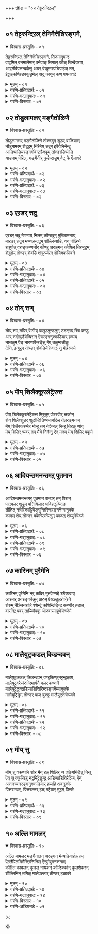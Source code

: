 +++
title = "०२ तेट्टरुन्दिऱल्"

+++


## ०१ तेट्टरुन्दिऱल् तेनिनैत्तॆन्निरङ्गनै,

<details open><summary>विश्वास-प्रस्तुतिः - ०१</summary>

तेट्टरुन्दिऱल् तेनिनैत्तॆन्निरङ्गनै, तिरुमादुवाऴ्  
वाट्टमिल् वनमालैमार् वनैवाऴ् त्तिमाल् कॊळ् चिन्दैयराय्  
आट्टमेवियलन्दऴैत्तु अयर् वॆय्दुम्मय्यडियार्हळ् तम्,  
ईट्टङ्कण्डिडक्कूडुमेल् अदु काणुम् कण् पयनावदे
</details>

<details><summary>मूलम् - ०१</summary>

तेट्टरुन्दिऱल् तेनिनैत्तॆन्निरङ्गनै, तिरुमादुवाऴ्  
वाट्टमिल् वनमालैमार् वनैवाऴ् त्तिमाल् कॊळ् चिन्दैयराय्  
आट्टमेवियलन्दऴैत्तु अयर् वॆय्दुम्मय्यडियार्हळ् तम्,  
ईट्टङ्कण्डिडक्कूडुमेल् अदु काणुम् कण् पयनावदे
</details>

<details><summary>गरणि-प्रतिपदार्थः - ०१</summary>

तेट्टरुम्=हुडुकि पडॆयतक्कवनू, तिऱल्=शक्तियन्नुण्टु माडतक्कवनू., तेन् इनै=जेनिनन्थ सिहियादवनू, तॆन्=सुन्दरवाद, अरङ्गनै=श्रीरङ्गदल्लि नॆलसिरुववनू, तिरु=श्रीदेवियु, मादु=हिरिमॆयिन्द कूडि, वाऴ्=बाळुव,\(स्थळदल्लि\) वाट्टम् इल्=बाडुविकॆयिल्लद, वनमालै=वनमालॆयन्नु, मार्बनै=ऎदॆयल्लि धरिसिदवनू आद श्रीरङ्गनाथनन्नु, वाऴ् त्तु=बाळलित्तु\(बाळलु हॊगळि\), माल् कॊल्=मोहगॊण्ड, चिन्तैयर् आय्=चिन्तनॆयन्नुळ्ळवरागि, आट्टम्=\(निन्तल्लिये\) कुणिदाडलु, मेवि=मॊदलु माडि, अलन्दु=\(भगवन्नामगळन्नु\) बायिबिट्टु कूगि, अऴैत्तु=करॆदु, अयर् वु=निश्शक्तियन्नु, ऎय्दुम्=पडॆद, मॆय्=निजवाद, अडियार्हळ् तम्=भक्तर, ईट्टम्=कूटवन्नु, कण्डिड=सेविसुवुदक्कॆ\(सेवॆ माडुवुदक्कॆ\), कूडुम् एल्=सेरिकॊळ्ळुवुदादरॆ, अदु=अदु, काणुम् कण्=काणुव कण्णिगॆ, पयन्=फलवु, आवदे=आगुवुदे निज.
</details>

<details><summary>गरणि-गद्यानुवादः - ०१</summary>

हुडुकुवुदरिन्द पडॆयतक्कवनू, शक्तियन्नुण्टु माडुववनू, जेनिनन्तॆ सिहियादवनू, श्रीदेवियु हिरिमॆयिन्द कूडि बाळुव वक्षस्थलदल्लि बाडद वनमालॆयन्नु धरिसिदवनू, आद श्रीरङ्गनाथनन्नु बाळलु हॊगळि मोहगॊण्ड भगवच्चिन्तनॆयुळ्ळवरागि निन्तल्लिये कुणिदाडलु मॊदलु माडि भगवन्नामगळन्नु बायिबिट्टु करॆदुकूगि
</details>

<details><summary>गरणि-विस्तारः - ०१</summary>

२४

निश्शक्तियन्नु पडॆयुव निजवाद भक्तर कूटवन्नु सेवॆ माडुवुदक्कागि सेरिकॊळ्ळुवुदादरॆ, अदु काणुव कण्णिगॆ फलवागुवुदु निज.\(१\)

भगद्विषयगळन्नु सदा चिन्तिसुत्तिरुवुदु, भगवन्तन बगॆगॆ ज्ञानवन्नु बॆळॆसुवुदु सुलभवे? भगवद्विषयगळन्नु अनुष्ठिसुववर कूटदल्लि कूडिकॊण्डु. अवरन्तॆये नडॆयुवुदु सुलभवे? याव मार्गदिन्द भक्तियन्नु बेगनॆ हॆच्चिसिकॊळ्ळबहुदु? कुलशेखररु हेळुवुदु इदक्कॆ उत्तरविद्दन्तॆ.

सॊबगिन श्रीरङ्गदल्लि दिव्यसुन्दरनागि पवडिसिरुव भक्तनिगॆ सुलभनू, आकर्षकनू, पराक्रमियू कीर्तिवन्तनू, तेजोमयनू, कारुण्यमूर्तियू आद श्रीरङ्गनाथन सम्मुखदल्लि अवन सकलकल्याणगुणगळन्नु हॊगळिहाडुत्ता, मोहपरवशरागि, भगवद्गुणानुभवदल्लिये कालकळॆयुववरु भक्तरु. अवरु भक्तिय आवेशक्कॆ आगाग्गॆ ऒळगगागुत्तारॆ. निन्तल्लिये मैमेलॆ निट्टिल्लदवरन्तॆ आगुत्तारॆ. भगवन्तन हॆसरुगळन्नु उच्चकण्ठदिन्द कूगुत्तारॆ. कुणिदाडुत्तारॆ. नॆलदल्लि हॊरळाडुत्तारॆ. हीगॆ ऎष्टु काल आवेशवन्नु अनुभविसुत्तारो\! अदर दैहिक परिणामक्कन्तु अवरु तुत्तागुवुदु खण्डित. निश्शक्तरागि प्रापञ्चिकवागि यावॊन्दु कॆलसक्कू बारदवरागि बिद्दिरुत्तारॆ. अवरे निजवाद भक्तरु\! आ भक्तकूटदल्लि सेरिकॊळ्ळुवुदक्कॆ, अवरन्तॆ वर्तिसुवुदक्कॆ, अवर भक्तिमार्गवन्नु अभ्यासमाडुवुदक्कॆ अवर अनुभवगळन्नु पडॆयुवुदक्कॆ कुलशेखररु हम्बलिसुत्तारॆ.
</details>


## ०२ तोडुलामलर् मङ्गैतोळिणै

<details open><summary>विश्वास-प्रस्तुतिः - ०२</summary>

तोडुलामलर् मङ्गैतोळिणै तोय्न्ददुम् शुडर् वाळियाल्  
नीडुमामरम् शॆट्रदुम् निरैमेय् त्तदुम् इवैयेनिनैन्दु  
आडिप्पाडियरङ्गवोवॆन्ऱऴैक्कूम् तॊण्डरडिप्पॊडि  
याडनाम् पॆऱिल्, गङ्गैनीर् कुडैन्दाडुम् वेट् कै ऎन्नावदे
</details>

<details><summary>मूलम् - ०२</summary>

तोडुलामलर् मङ्गैतोळिणै तोय्न्ददुम् शुडर् वाळियाल्  
नीडुमामरम् शॆट्रदुम् निरैमेय् त्तदुम् इवैयेनिनैन्दु  
आडिप्पाडियरङ्गवोवॆन्ऱऴैक्कूम् तॊण्डरडिप्पॊडि  
याडनाम् पॆऱिल्, गङ्गैनीर् कुडैन्दाडुम् वेट् कै ऎन्नावदे
</details>

<details><summary>गरणि-प्रतिपदार्थः - ०२</summary>

तोडु=पुष्पदळगळु, उलाम्=विशेषवागि अलुगाडुव, मलर्=कमलद पुष्पद, मङ्गै=श्रीदेविय, तोळ्=तोळु, इणै=जोडियिन्द, तोय्न्दुम्=बिगिदप्पिरुवुदू, शुडर्=ज्वलिसुव, वाळियाल्=अम्बिनिन्द, नीडु=ऎत्तरवाद, मा=बलिष्ठवाद, मरम्=मरगळन्नु, शॆट्रदुम्=कडिदु हाकिद्दू, निरै=हसुगळ मन्दॆगळन्नु, मेय् त्तदुम्=मेयिसिद्दू, इवैये=इवुगळन्ने, निनैन्दु=नॆनॆनॆनॆदु, आडि=नॆगॆदाडि,कुणिदाडि, पाडि=हाडि ओ\! अरङ्ग=ओ श्रीरङ्गनाथ\!, ऎन्ऱु=ऎन्दु, अऴैक्कूम्=घट्टियागि कूगि करॆयुव
</details>

<details><summary>गरणि-गद्यानुवादः - ०२</summary>

२५
</details>

<details><summary>गरणि-प्रतिपदार्थः - ०३</summary>

तॊण्डर्=भक्तर, अडि=पादगळु, पॊडि=धूळिनल्लि, आड=हॊरळाडलु, नाम्=नानु\(नावु\), पॆऱिल्=पडॆदॆनादरॆ, गङ्गैनीर्=गङ्गॆय नीरिनल्लि, कुडैन्दु=मुळुगि, आडुम्=आडुव, वॆट्कै=विनोदवु, ऎन्=एनु, आवदे=प्रयोजन?
</details>

<details><summary>गरणि-गद्यानुवादः - ०३</summary>

पुष्पदळगळु विशेषवागि अलुगाडुव तावरॆय हूविनल्लि हुट्टिदवळाद श्रीदेविय जोडि तोळुगळल्लि बिगिदप्पिरुवुदन्नू, प्रज्वलिसुव अम्बिनिन्द ऎत्तरवागि बॆळॆद बलिष्ठवाद मरगळन्नु कडिदुहाकिद्दन्नू, दनकरुगळ मन्दॆगळन्नु मेयिसिद्दन्नू, इवे मॊदलादवुगळन्नू नॆनॆनॆनॆदु कुणिदाडि, नॆगॆदाडि, हाडिहॊगळि ओ रङ्गनाथ\! ऎन्दु घट्टियागि कूगिकरॆयुव भक्तर पादधूळियल्लि हॊरळाडुवुदन्नु नानु पडॆदॆनादरॆ, गङ्गॆय नीरिनल्लि मुळुगि आडुव विनोददिन्द एनु उपयोग?\(२\)
</details>

<details><summary>गरणि-विस्तारः - ०२</summary>

सामान्यवागि नदीस्नानवन्नु पापहरवॆन्दू पुण्यप्रदवॆन्दू परिगणिसलागिदॆ. अवुगळल्लि गङ्गानदिय स्नानक्कॆ बलुहॆच्चिन श्रॆष्ठतॆयन्नु नम्मवरु कॊट्टिद्दारॆ. अदु मोख्षदायकवे\! हीगिद्दरू सह, कुलशेखररु गङ्गास्नानवॊन्दु “विनोद”ऎन्नुत्तारॆ. अवर दॄष्टियल्लि अदक्किन्तलू पवित्रवाद पूज्यवाद उत्कृष्टवाद मत्तॊन्दु “स्नान”विदॆ. निजभक्तर पादधूळिनल्लि हॊरळडुवुदे अदु\! भगवन्तन लीलाविशेषगळन्नु अवन सकलकल्याणगुणगळन्नू, अद्भुत साहसगळन्नू, विस्मयकारक नडतॆगळन्नू मेलिन्द मेलॆ स्मरिसिकॊळ्ळुत्ता, हाडुत्ता, हॊगळुत्ता, भावोद्रेकगॊळ्ळुत्ता, नॆगॆयुत्ता, कुणियुत्ता, मैमरॆयुत्ता, भगवन्तन दिव्यनामगळन्नु उन्मत्तनन्तॆ घट्टियागि कूगुत्ता, कालकळॆयुववरु निजवाद भक्तरु. अवरु अडियिट्ट स्थळवॆल्लवू पवित्रवे. अवर भक्तिय अतिरेकद नडतॆयिन्दले अवर पादधूळिगू पवित्र्यतॆ अष्टु\!
</details>


## ०३ एऱडर् त्तदु

<details open><summary>विश्वास-प्रस्तुतिः - ०३</summary>

एऱडर् त्तदु मेणमाय् निलम् कीण्डदुम् मुन्निरामनाय्  
माऱडर् त्तदुम् मण्णळन्ददुम् शॊल्लिप्पाडि, वण् पॊन्निप्पे  
राऱुपोल् वरुङ्कण्णनीर् कॊण्डु अरङ्गन् कोयिल् तिरुमुट्रम्  
शेऱुशॆय् तॊण्डर् शेवडि शॆऴुञ्जेऱॆन् शॆन्निक्कणिवने
</details>

<details><summary>मूलम् - ०३</summary>

एऱडर् त्तदु मेणमाय् निलम् कीण्डदुम् मुन्निरामनाय्  
माऱडर् त्तदुम् मण्णळन्ददुम् शॊल्लिप्पाडि, वण् पॊन्निप्पे  
राऱुपोल् वरुङ्कण्णनीर् कॊण्डु अरङ्गन् कोयिल् तिरुमुट्रम्  
शेऱुशॆय् तॊण्डर् शेवडि शॆऴुञ्जेऱॆन् शॆन्निक्कणिवने
</details>

<details><summary>गरणि-प्रतिपदार्थः - ०४</summary>

एऱु=वृषभवन्नु, अडर् त्तदुम्=अडगिसिद्दन्नू,एणम्=हन्दि, आय्=आगि, निलम्=भूमियन्नु, कीण्ददुम्=ऎत्त्द्दन्नूय्, मुन्=मॊदल, इरामन् आय्=रामनागि, माऱु=ऎदुराळिगळन्नु, अडर् त्तदुम्=अडगिसिद्दन्नू, मण्=भूलोकवन्नु
</details>

<details><summary>गरणि-गद्यानुवादः - ०४</summary>

२६
</details>

<details><summary>गरणि-प्रतिपदार्थः - ०५</summary>

अळन्ददुम्=अळॆदद्दन्नु, शॊल्लि=हेळि, पाडि=हाडि, वल्=समर्थळाद, पॊन्नि=चिन्नदन्थवळु पॊन्नि \(ऎम्ब\), पे=हॆसरिन, आऱु=नदिय, पोळ्=हागॆ, वरुम्=बरुव, कण्णनीर्=कण्णीरन्नु, कॊण्डु=सुरिसुत्ता, अरङ्गन्=श्रीरङ्गनाथन, कोयिल्=देवालयद, तिरु=पवित्रवाद, मुट्रम्=अङ्गळवन्नु, शेऱु शॆय्=रॊच्चु माडुव, तॊण्डर्=भक्तर, शे=कॆम्पाद, अडि=पादगळ, शॆऴु=सॊगसाद, शेऱु=कॆसरु मण्णन्नु, ऎन्=नन्न, शॆन्निक्कु=नॆत्तिगॆ, अणवने=पूसिकॊळ्ळुवॆनु.
</details>

<details><summary>गरणि-गद्यानुवादः - ०५</summary>

वृषभवन्नु अडगिसिद्दन्नू, हन्दियागि भूमियन्नु ऎत्तिद्दन्नू, मॊदल रामनागि ऎदुराळिगळन्नु अडगिसिद्दन्नू , भूलोकवन्नु अळॆदद्दन्नू हेळि हाडि, समर्थळाद चिन्नदन्थवळु\(पॊन्नि\)ऎम्ब हॆसरिन नदिय हागॆ हरियुव कण्णीरन्नु सुरिसुत्ता, श्रीरङ्गनाथन देवालयद पवित्रवाद अङ्गळवन्नु रॊच्चुमाडुव भक्तर कॆम्पाद पादगळ सॊगसाद कॆसरु मण्णन्नु नन्न नॆत्तिगॆ पूसिकॊळ्ळुवॆनु.\(३\)
</details>

<details><summary>गरणि-विस्तारः - ०३</summary>

भागवतरु\(भगवद्भक्तरु\)तम्म जीवनवन्नु हेगॆ सद्विनियोग माडुत्तारॆम्बुदक्कॆ निदर्शनवन्नु हिन्दिन पाशुरदिन्द प्रारम्भिसलागिदॆ. भगवन्तन अवतारगळ लीलाविशेषगळन्नु अवरु मेलिन्दमेलॆ हॊगळुत्ता, हाडुत्ता, भावोद्वेगगॊळ्ळुत्ता इरुवरॆन्दु हेळलागिदॆ. हिन्दिन पाह्सुरदल्लि ऎरडु अवतारगळ ऒन्दॊन्दु प्रसङ्गवन्नु सूचिसलागिदॆ.

“प्रज्वलिसुव अम्बिनिन्द ऎत्तरवागि बॆळॆद बलिष्ठ मरगळन्नु कडिदु हाकिद्दु”- इदु रामावतारद प्रसङ्ग. सुग्रीवनिगॆ तानॆष्टु समर्थनॆन्दु तोरिसुवुदक्कागि श्रीरामनु ऒन्दे बाणदिन्द एळु ताळॆय मरगळन्नु कत्तरिसि कॆडविद विषय अदु.

“दनकरुगळ मन्दॆयन्नु मेयिसिद्दु”- श्रीकृष्णावतारद विषय. भगवन्तनु कृष्णनागि गॊल्लर नडुवॆ हुट्टि बॆळॆयुवाग अवरन्तॆये स्वल्पवादरू नडॆदुकॊळ्ळबेडवे? गॊल्ल बालकर जॊतॆयल्लि अवनु दनकरुगळन्नु मेयिसलु काडिगॆ होगुत्तिद्दद्दु मात्रवल्ल; अल्लि अद्भुत साहसगळन्नु तोरिसुत्ता दुष्टराक्षसरन्नु निग्रहिसिदनु.

ई पाशुरदल्लि विषयवन्नु मुन्दुवरिसलागुवुदु-

“वृषभवन्नु अडगिसिद्दु”- कृष्णावतारद ऎरडु प्रसङ्गगळन्नु इदु सूचिसुवुदु. वृषभासुरनु कंसनिन्द प्रेरितनागि बालकृष्णनन्नु कॊल्लुव उद्देशदिन्द दनकरुगळ मन्दॆयल्लि होरियागि सेरिकॊण्ड. समयक्कागि कायुत्तिद्द. बालकृष्णनु अदन्नु कण्डु, होरियन्नु हिडिदु कॊन्दनु. इदु ऒन्दु प्रसङ्ग. सत्यॆ ऎम्ब क्षत्रिय कन्यॆयन्नु मदुवॆयागलु अवळ तन्दॆ ऒड्डिद्द फणवाद चॆन्नागि कॊब्बिसि बॆळॆसिद एळु ऎत्तुगळन्नु ऎदुरिसि अवुगळ सॊक्कन्नु अडगिसि, पळगिसि, कट्टिहाकिद्दु कृष्ण.इदु ऎरडनॆय प्रसङ्ग.

“हन्दियागि भूमियन्नॆत्तिद्दु”- वराहावतारद ऒन्दु प्रसङ्गविदु.

२७

हिरण्याक्षनॆम्ब राक्षसनु भूमियन्नु अपहरिसि, समुद्रदल्लि अदरॊन्दिगॆ होगि अडगिकॊण्डाग, भगवन्तनु वराहावतारवन्नु तळॆदु, नीरिनल्लि मुळुगिद्द भूमियन्नु तन्न कोरॆहल्लुगळिन्द ऎत्ति, अदन्नु उद्धरिसिद.

“मॊदल रामनागि”- ऎम्बुदरल्लि भार्गव रामावतारवन्नु हेळलागिदॆयो, दशरथ रामन विषयवन्नु हेळलागिदॆयो, बलरामन विषयवन्नु कुरितु हेळलागिदॆयो संशय. भार्गव रामनु ऎदुराळिगळाद मदोन्मत्तराद क्षत्रियरन्नु अडगिसिबिट्टनु. दशरथ रामनादरो मितिमीरि हॆच्चिकॊण्डिद्द दुष्टराक्षस कुलवन्ने नाशमाडिदनु. बलरामनू हागॆये, कृष्णनिगॆ अण्णनागि, कंसादि राक्षसर संहारक्कॆ कृष्णनिगॆ नॆरवादनु.

“भूलोकवन्नु अळॆदद्दु”-त्रिविक्रमनागि भूलोकवन्नु अळॆदद्दु मात्रवल्ल; ईरेळु लोकगळन्नू तन्न ऎरडे हॆज्जॆगळिन्द अळॆदुबिट्टद्दु.

भागवतरु इन्थ आश्चर्यकरवाद अद्भुत साहसगळन्नु हेळिहेळि आनन्दिसुत्ता, अदे विषयगळन्ने हाडिहॊगळुत्ता, धारापूर्वकवागि आनन्दबाष्पगळन्नु सुरिसुत्तारॆ. अवरु श्रीरङ्गद देवालयद अङ्गळदल्लि भगवन्तन गुणगान माडुत्ता सुत्ताडुत्तिरुत्तारॆ. अवर कण्णीरु अवर कालकॆळगिन धूळिनल्लि कलॆतु, अवर कॆम्पाद पादगळ तुळितदिन्द कॆच्चनॆय कॆसरागुवाग अदन्नु कुलशेखररु तम्म नॆत्तिगॆ हच्चिकॊळ्ळुवॆनॆन्नुत्तारॆ. भक्तर पादधूळि अवरिगॆ ऎष्टु श्रेष्ठ कण्डिरा\!

भक्तरु हरिसुव कण्णीरिगू, समर्थळाद चिन्नदन्थवळाद “पॊन्नि” ऎम्ब सार्थकवाद हॆसरिन कावेरिनदिगू इल्लि बलुसुन्दरवाद होलिकॆ बन्दिदॆ. चिन्नवन्नु ऎन्दरॆ बत्तवन्नु वॆळॆसलु अनुवागि, तानु हरियुव कडॆयल्लॆल्ला सुभिक्षवन्नू समृद्धियन्नू उण्टुमाडुवुदु कावेरि नदि. आ नदिय नीरु बत्तुवुदे इल्ल. कॆलवु कालगळल्लि उक्कि हरियुवुदु. आग अदर प्रवाहद रभसवन्नु तडॆयुवुदक्कॆ आगुवुदे इल्ल. आद्दरिन्दले अदु समर्थ नदि. हागॆये भक्तर कण्णीरु ऒन्दे समनागि, बत्तदन्तॆ हरियुत्तले इरुवुदु. कॆलवु सन्दर्भगळल्लि भरिसलारदष्टु वेगवगै हरिदुबरुवुदु.

२८
</details>


## ०४ तोय् त्तण्

<details open><summary>विश्वास-प्रस्तुतिः - ०४</summary>

तोय् त्तण् तयिर् वॆण्णॆय् पालुडनुण्डलुम् उडन्ऱाय् च्चि कण्डु  
आर् त्तदोळुडैयॆम्बिरान् ऎन्नरङ्गनुक्कडियार् हळाय्  
नात्तऴुम् पॆऴ नारणावॆन्ऱऴैत्तु मॆय् तऴुम्बत्तॊऴु  
देत्ति, इन्बुऱुम् तॊण्डर् शेवडियेत्तिवाऴ् त्तु मॆन्नॆञ्जमे
</details>

<details><summary>मूलम् - ०४</summary>

तोय् त्तण् तयिर् वॆण्णॆय् पालुडनुण्डलुम् उडन्ऱाय् च्चि कण्डु  
आर् त्तदोळुडैयॆम्बिरान् ऎन्नरङ्गनुक्कडियार् हळाय्  
नात्तऴुम् पॆऴ नारणावॆन्ऱऴैत्तु मॆय् तऴुम्बत्तॊऴु  
देत्ति, इन्बुऱुम् तॊण्डर् शेवडियेत्तिवाऴ् त्तु मॆन्नॆञ्जमे
</details>

<details><summary>गरणि-प्रतिपदार्थः - ०६</summary>

तोय्=गट्टियागि हॆप्पुगट्टिद, तण्=तम्पाद, तयिर्=मॊसरु, वॆण्णॆय्=बॆण्णॆ, पाल्=हालु इवुगळन्नॆल्ला, उडन्=ऒट्टागि\(ऒन्दे सल\), उण्डलुम्=उण्णलु, उडन्ऱु=कोपगॊण्डु, आय् च्चि=यशोदॆयु, कण्डु=नोडिद, आर् त्त=सुन्दरवाद, तोळ् उडै=तोळुगळुळ्ळ, ऎन्बिरान्=नम्म ऒडॆयनाद, ऎन्=नन्न, अरङ्गनुक्कु=श्रीरङ्गनाथनिगॆ, अडियार्हळ्=सेवकरु\(भक्तरु\), आय्=आगि, ना=नालगॆयु, तऴुम्बु=अभ्यासवन्नु, ऎऴ=पडॆयुवन्तॆ, नारणा=नारायणा, ऎन्ऱु=ऎन्दु, अऴैत्तु=कूगुत्ता मॆय्=ऒडलॆल्ल, तऴुम्ब=कायिकट्टुवन्तॆ, तॊऴुदु=सेवॆ माडि, एत्ति=स्तोत्रमाडि, इन्बुऱुम्=आनन्दवन्नु अनुभविसुव, तॊण्डर्=भक्तर, शे अडि=पवित्रवाद पादगळन्नु, एत्ति=स्तुतिसुत्ता, वाऴ् त्तुम्=बाळुवन्तॆ मङ्गळ हेळु, ऎन्=नन्न, नॆञ्जमे=मनस्से\!
</details>

<details><summary>गरणि-गद्यानुवादः - ०६</summary>

हॆप्पुगट्टिद तम्पाद मॊसरु, बॆण्णॆ, हालन्नु ऒट्टागि ऒन्दे सल उण्णलु, यशोदॆ कोपदिन्द नोडिद सुन्दरवाद तोळुगळुळ्ळ नम्म ऒडॆयनाद नन्न श्रीरङ्गनाथनिगॆ भक्तरागि\(सेवकरागि\) नालगॆयु अभ्यासवन्नु पडॆयुवन्तॆ “नारायणा”ऎन्दु कूगुत्ता, ऒडलॆल्ला कायिकट्टुवन्तॆ सेवॆ माडि, स्तोत्रमाडि आनन्दबन्नु अनुभविसुव भक्तर पवित्रवाद अडिगळन्नु स्तोत्रमाडि \(अवरु\)बाळुवन्तॆ मङ्गळ हेळु, नन्न मनवे\! \(४\)
</details>

<details><summary>गरणि-विस्तारः - ०४</summary>

गट्टि मॊसरु, हालु, बॆण्णॆगळन्नु ऒन्दे बारिगॆ कुडिदु तिन्दु विनोद तोरिसुव श्रीकृष्णनू, क्षीरसागरदल्लि आदिशेषन मेलॆ पवडिसि योगनिद्रॆ माडुव श्रीमन्नारायणनू, उभयकावेरिगळ नडुगड्डॆयल्लि, सुन्दरवाद प्रकृतिय नडुवॆ शेषशयननागि नॆलसिरुव श्रीरङ्गनाथनू ऎल्ल रूपगळू, ऒब्बने दैवन्वाद, नम्मॆल्लर ऒडॆय.

श्रीरङ्गदल्लि, पवित्रवाद देवालयद प्राकारगळल्लि भागवतरु निरन्तरवागि “नारायण, नारायण”ऎन्दु भगवन्तन दिव्यनामवन्नु उच्चरिसुत्ता इरुत्तारॆ. तम्म नालगॆगॆ भगवन्नामोच्चारणॆ हितवन्नु कलिसिकॊडुव सलुवागि, नालगॆगॆ आ हॆसरन्नु हेळुव सौलभ्यवन्नु अभ्यासमाडिसुवुदक्कागि अवरु हागॆ नुडियुत्तिरुत्तारॆ. अदर जॊतॆयल्ले, भगवन्तनिगॆ नानारीतियल्लि तम्म सेवॆयन्नु सल्लिसुत्तारॆ. नमस्कारगळन्नु माडुत्तारॆ. इदरिन्द अवर मैयॆल्ला कायिकट्टि होगुवुदु. भगवन्त विस्मयकारकवाद कार्यादिगळन्नु कुरितु हॊगळि हाडि आनन्ददिन्द मैमरॆयुत्तारॆ.

आ भक्तर\(भागवतर\) पादसेवॆ माडुव सुसमय तमगॆ दॊरकलि ऎन्दू

२९

अवर पवित्रवाद जीवनवन्नु तानु कण्डु अदन्नु अनुकरिसुवन्तागलॆन्दू, अदन्नु तानु हॊगळि हाडुवन्तागलॆन्दू, अवरिगॆ मङ्गळवन्नु तानु हाडुवन्तागलॆन्दू, आ दिसॆयल्लिये तन्न मनस्सु ओडुवन्तागलॆन्दू कुलशेखरर हम्बल.
</details>


## ०५ पॊय् शिलैक्कूरलेट्रॆरुत्त

<details open><summary>विश्वास-प्रस्तुतिः - ०५</summary>

पॊय् शिलैक्कूरलेट्रॆरुत्त मिऱुत्तुम् पोररवीर् त्तकोन्  
शॆय् शिलैश्शुडर् शूऴॊळित्तिण्णमामदिळ् तॆन्नरङ्गनाम्  
मॆय् शिलैक्करुमेह मॊन्ऱु तम् नॆञ्जिल् निन्ऱु तिहऴ् प्पोय्  
मॆय् शिलिर् प्पवर् तम् मैये निनैन्दु ऎन् मनम् मॆय् शिलिर् क्कूमे
</details>

<details><summary>मूलम् - ०५</summary>

पॊय् शिलैक्कूरलेट्रॆरुत्त मिऱुत्तुम् पोररवीर् त्तकोन्  
शॆय् शिलैश्शुडर् शूऴॊळित्तिण्णमामदिळ् तॆन्नरङ्गनाम्  
मॆय् शिलैक्करुमेह मॊन्ऱु तम् नॆञ्जिल् निन्ऱु तिहऴ् प्पोय्  
मॆय् शिलिर् प्पवर् तम् मैये निनैन्दु ऎन् मनम् मॆय् शिलिर् क्कूमे
</details>

<details><summary>गरणि-प्रतिपदार्थः - ०७</summary>

पॊ=कृत्रिमद, शिलै=कोफद, कुरल्=ध्वनिय, एऱु=गूळिय, ऎरुत्तम्=कुत्तिगॆयन्नु, इऱुत्तु=मुरिदवनाद, पोर्=होराटदल्लि, अरवु=सर्पवन्नु,ईर् त्त=सोलिसिद, कोन्=स्वामियु, शॆय् शिलै=कल्लिनिन्द कट्टिद, शुडर्=प्रज्वलिसुव, ऒळि=तेजस्सिनिन्द, शूऴ्=आवरिसिरुव, तिण्णम्=बलवाद, मा=बलुदॊड्ड, मदिळ्=कोटॆगोडॆयुळ्ळ, तॆन्=सॊबगिन, अरङ्गन्=श्रीरङ्गनाथनु, आम्=हौदु\(आगिद्दानॆ\), मॆय्=निजवागि, शिलै=आर्भटिसुव, करुमेहम्= करिय मुगिलु, ऒन्ऱु=ऒन्दु, तम्=तम्म, नॆञ्जिल्=मनस्सिनल्लि\(अन्तरङ्गदल्लि\), निन्ऱु=निन्तु, तिहऴ् प्पोय्=बॆळगुवुदरिन्द, मॆय् शिलर् प्पवर् तम्मैये=रोमाञ्चनवन्नु अनुभविसुव भागवतरे, ऎन्=नन्न, मनम्=मनदल्लि \(निन्तु\), मॆय् शिलर् क्कूमे=रोमाञ्चनवन्नुण्टु माडलि.
</details>

<details><summary>गरणि-गद्यानुवादः - ०७</summary>

कोपदिन्द गुटरु हाकुत्त बरुव कृत्रिमद गूळिय गोणु मुरिदवनू होराटदल्लि सर्पवन्नु सोलिसिदवनू अदा स्वामियु कल्लिनिन्द कट्टीद तेजस्सिनिन्द प्रज्वलिसुव, बलवद, बलुदॊड्डदागि सुत्तुवरिदिरुव कोटॆय गोडॆगळुळ्ळ सॊबगिन श्रीरङ्गनाथने आगिद्दानॆ. निजवागि आर्भटिसुव कार्मुगिलॊन्दु तम्म अन्तरङ्गदल्लि निन्तु बॆळगुवुदरिन्द रोमाञ्चनवनु अनुभविसुव भागवतरे नन्न मनदल्लि नॆलसि\(ननगॆ\) रोमाञ्चनवन्नुण्टु माडलि.\(५\)
</details>

<details><summary>गरणि-विस्तारः - ०५</summary>

ऎरडु प्रसङ्गगळु कृष्णावतारदवु. कोपदिन्द गुटरु हाकुत्ता कॊल्ललु नुग्गिबन्द कृत्रिमवाद वृषभद वेषदवनाद राक्षसन \(अरिष्टासुरन\)वेणु मुरिदवनु कृष्ण, होराटदल्लि काळीयनॆम्ब सर्पवन्नु सोलिसि, काळिन्दि मडुविनिन्द ओडिसिदवनू कृष्णने. भगवन्तन अवताररूपियाद कृष्नने ईग श्रीरङ्गदल्लि नॆलसिद्दानॆ.

३०

सुन्दरवाद विशालवाद बानिनल्लि गुडुगिन निजवाद आर्भटदिन्द तोरुव अन्दवाद कार्मुगिलिनन्तॆ, सॊबगिन श्रीरङ्गद देवालयदल्लि गर्भगुडियन्नु \(अन्तरङ्गवन्नु\)अलङ्करिसि, दिव्यतेजस्सिनिन्द श्रीरङ्गनाथनु बॆळगुत्तिद्दानॆ. भागवतरु अवनन्नु उपासिसुत्तारॆ. अवर अन्तरङ्गदल्लियू अवनु नॆलॆनिन्तिद्दानॆ. तम्मल्लिये अवनु इरुवुदर दिव्यानुभववन्नु भागवतरु मनस्सिगॆ तन्दुकॊण्ड कूडले अवर मै नविरेळुवुदु. भक्तिय बलु मुख्यवाद अनुभव अदॊन्दल्लवे\!

कुलशेखररु हेळुत्तारॆ- भागवतरिगॆ हेगो हागॆ भगवन्तनु नन्न अन्तरङ्गवन्नु हॊक्कु ननगॆ तोरिकॊळ्ळदॆ इरबहुदेनो चिन्तनॆयिल्ल. भगवन्तनन्नु सत्यवागियू अनुभविसुत्तिरुव भागवतरे नन्न मनदल्लि निल्ललि. अवरे ननगॆ आ अरिवन्नु \(अवर अनुभवद अरिवन्नु\) कॊडलि. भगवन्तन सामीप्यदिन्द अवरु अवरु पडुव रोमाञ्चनवन्नु नानू आग तप्पदॆ, अवर नॆरविनिन्द, अनुभविसुत्तेनॆ. इष्टुमट्टिन अनुभव ननगायितॆन्दरॆ ननगॆष्टु आनन्दवागुवुदो\!

भक्तनन्नु ऒलिसिकॊण्डु, अवन नॆरविनिन्द भक्तिय अनुभवगळन्नु पडॆदरॆ, भगवन्तनन्नु ऒलिसिकॊळ्ळुवुदु सुलभवागुवुदु-ऎम्ब तत्त्ववन्नु कुलशेखररु इल्लि हेळुत्तिद्दारॆ.
</details>


## ०६ आदियन्तमनन्तमऱ् पुतमान

<details open><summary>विश्वास-प्रस्तुतिः - ०६</summary>

आदियन्तमनन्तमऱ् पुतमान वानवर् तम् पिरान्  
पादमलर् शूडुम् पत्तियिलाद पाविहळुय्न्दिड  
तीतिल् नन्नॆऱिकाट्टियॆङ्गुन्तिरिन्दरङ्गनॆम्मानुक्के  
कादल् शॆय् तॊण्डर् क्कॆप्पिऱप्पिलुम् कादल् शॆय्युमॆन्नॆञ्जे
</details>

<details><summary>मूलम् - ०६</summary>

आदियन्तमनन्तमऱ् पुतमान वानवर् तम् पिरान्  
पादमलर् शूडुम् पत्तियिलाद पाविहळुय्न्दिड  
तीतिल् नन्नॆऱिकाट्टियॆङ्गुन्तिरिन्दरङ्गनॆम्मानुक्के  
कादल् शॆय् तॊण्डर् क्कॆप्पिऱप्पिलुम् कादल् शॆय्युमॆन्नॆञ्जे
</details>

<details><summary>गरणि-प्रतिपदार्थः - ०८</summary>

आदि=ऎल्लक्कू आदियू, अन्तम्=ऎल्लक्कू कॊनॆयू, अनन्तम्=अनन्तनू, अऱ्बुतम्=अद्भुतनू, आन=आगिरुव, वानवर् तम्=अमररॆल्लर, पिरान्=स्वामियाद, श्रीरङ्गनाथन,, पादम्=पादगळु ऎम्ब, मा=अतिश्रेष्ठवाद, मलर्=हूवन्नु, शूडुम्=तलॆयल्लि मुडियबेकॆम्ब, पत्ति=आशॆ\(प्रेम,भक्ति\), इलाद=इल्लद, पाविहळ्=पापिगळु, उय्न्दिड=उज्जीविसुवन्तॆ, तीदु=दोषगळु, इल्=इल्लद, नल्-उत्तमवाद, नॆऱि=मार्गवन्नु,काट्टि=तोरिसुत्ता, ऎङ्गुम्=ऎल्लॆडॆयल्लियू, तिरिन्दु=तिरुगाडि अरङ्गन्=श्रीरङ्गनाथ, ऎन्द, ऎम्मानुक्के=नम्म स्वामिगे, कादल् शॆय्=प्रेमवन्नु मीसलु माडिरुव, तॊण्डर् क्कु=भक्तरिगॆ \(प्रेमिगळिगॆ\), ऎप्पिऱप्पिलुम्=याव जन्मदल्लादरू,
</details>

<details><summary>गरणि-गद्यानुवादः - ०८</summary>

३१
</details>

<details><summary>गरणि-प्रतिपदार्थः - ०९</summary>

कादल् शॆय्=प्रेमवन्नु माडु, ऎन् नॆञ्जे=नन्न मनवे\!
</details>

<details><summary>गरणि-गद्यानुवादः - ०९</summary>

आदियू, अन्तवू, अनन्तवू, अद्भुतवू आगिरुव अमररॆल्लर स्वामियाद श्रीरङ्गनाथन पादगळॆम्ब अतिश्रेष्ठवाद हूवन्नु तलॆयल्लि मुडियबेकॆम्ब आशॆयिल्लद पापिगळु उज्जीविसुवन्तॆ दोषगळे इल्लद सन्मार्गवन्नु तोरिसुत्ता ऎल्लॆल्लियू तिरुगाडुव श्रीरङ्गनाथनॆम्ब नम्म स्वामिगे तम्म प्रेमवन्नु मीसलुमाडिरुव प्रेमिगळिगॆ\(भक्तरिगॆ\) ओ नन्न मनस्से याव जन्मदल्लादरू निन्न प्रेमवन्नु मीसलु इडु.\(६\)
</details>

<details><summary>गरणि-विस्तारः - ०६</summary>

भगवन्तन साटियिल्लद नाल्कुगुणगळन्नु इल्लि हेळलागिदॆ. भगवन्तनु ऎल्लक्कू आदि. सृष्टिय मुञ्चॆयू इद्दवनु अवनु. सृष्टिगॆ अवने कारण. आद्दरिन्द, भगवन्तनन्नु “आदि”ऎन्दू “आदिकारण”ऎन्दू करॆयुत्तारॆ.

“हागॆये भगवन्तनु ऎल्लवन्नू कॊनॆ माडतक्कवनु. प्रळयक्कॆ कारण अवने. प्रळयद नन्तरवू अवनिरुत्तानॆ. आद्दरिन्द, भगवन्तनन्नु “अन्त”ऎन्तलू “अन्त्यकारण”ऎन्तलू करॆयुत्तारॆ.

जगत्ते इल्लदिरुवाग, बेरॆ यावुदू इल्लदिरुवाग, अवनिरुत्तानॆ. आद्दरिन्द भगवन्तनिगॆ आदियू इल्ल, अन्त्यवू इल्ल. अवनन्नु “अनादि” ”अनन्त” ऎन्दु करॆयुवुदु अदक्के. अवनु सर्वव्यापि. अवन व्याप्तिगॆ मितिये इल्ल; कॊनॆये इल्ल. हागू अवनु अनन्तने.

याव कालदल्लियादरू ऎल्लि बेकॆन्दरॆ अल्लि, आ समयक्कॆ याव रूपबेकॆन्दरॆ अदन्नु तळॆयतक्कवनु भगवन्त. आश्चर्यकरवाद, विस्मयकारकवाद, बेरॆ यारू माडलु असाध्यवाद,कॆलसगळन्नु माडतक्कवनु अवनु. आद्दरिन्दले अवनु “अद्भुत”नु. “मायन्”ऎन्दु अवनन्नु करॆयुवुदू ई कारणदिन्दले.

अवन आश्रयदिन्द मात्रवे चेतननु अमरनागुवुदु. स्वर्गादिलोकगळल्लि वासिसुव, अमॄतपान माडिद्दर फलवागि अमरराद देवतॆगळॆल्लरिगू अवनु ऒडॆयनु. अवनु ऎल्ल लोकगळ ऎल्ल चेतनरिगू ऒदॆय. आद्दरिन्दले अवनन्नु “सर्वेश्वर”ऎन्नुत्तारॆ.

अनादियागि,अनन्तनागि, अद्भुतनागि, सर्वेश्वरनागि बॆळगुववनु स्वामि-भगवन्त. अवने श्रीरङ्गदाल्लि शेषशयनदल्लि पवडिसिरुव श्रीरङ्गनाथनू\!

सामान्यवागि हूवन्नु तलॆयल्लि मुडियुत्तारॆ. अदु परिमळ पूरितवादरॆ, सॊबगिनिन्द कूडिदरॆ, अपरूफवादद्दादरॆ, अदर बॆलॆ इन्नू हॆच्चु. बाडि,सुक्कि,ऒणगिदरू अदन्नु तलॆयिन्द तॆगॆयलु हिञ्जरियुत्तारॆ.

भगवन्तन पादगळू हागॆये- अपरूपवाद हूविनन्तॆ, “अवुगळन्नु तलॆयल्लि मुडियुवुदु”ऎन्दरॆ, अवन पादगळिगॆ तलॆयन्नु सोकिसुवुदु, पादगळ मेलॆ तलॆयन्निरिसुवुदु. भगवन्तन पादगळन्नु हिडिदु साष्टाङ्गवॆरगुवुदु. भगवन्तन पादगळ बळियल्लि शाश्वतवाद आश्रयवन्नु कोरुवुदु अदु. “स्वामी, निन्न पादगळे ननगॆ गति” ऎम्ब अत्यन्त विनम्रभाववन्नु तोरिसुवुदु अदु. भगवन्तन पादगळ आश्रयबेडुवुदु भक्तर इष्टवाद कार्य.

३२

भगवन्तनु करुणॆय कडलॆन्दू अवन आश्रयद हॊरतु तमगॆ सद्गतियिल्लवॆन्दू अवनन्ने अनन्यवागि शरणुहॊन्दि अवनन्नु भजिसुत्ता अवन पादसेवॆगॆ हातिरॆयुत्तिरुववरु भक्तरु. तम्म प्रेमभक्तियॆल्लवन्नू भगवन्तनॊब्बनिगे अवरु मीसलु माडिरुत्तारॆ. भक्तरु ऎल्लॆल्लियू इद्दारॆ. अवरु दोषरहितवाद सन्मार्गदल्लि नडॆयुत्तारॆ. भगवन्तनल्लि भक्तिमाडद पापिगळिगॆल्ल तम्म जीवनदिन्दले अवरु मार्गदर्शन माडुत्तारॆ. इदरिन्द, पापिगळु उज्जीवनगॊळ्ळलॆन्दू,भक्तिमार्गवन्नु हिडियलॆन्दू अवर आशॆ.

कुलशेखररु हेळुत्तारॆ- ओ नन्न मनवे, नीनु अन्थ पापिगळल्लि ऒब्बनल्लवे? ऎल्लॆल्लियू सन्मार्गवन्नु बॆळगिसुत्ता सञ्चरिसुव भगवन्तन निजभक्तरल्लि निन्नप्रेमवन्निरिसु. नीनु याव जन्मवन्नु पडॆदरू चिन्तॆयिल्ल. भक्तरल्लि प्रेमवन्निट्टु अवरन्नु नीनु ऒलिसिकॊण्डॆयादरॆ भगवन्तनन्नु ऒलिसिकॊण्डन्तॆये.
</details>


## ०७ कारिनम् पुरैमेनि

<details open><summary>विश्वास-प्रस्तुतिः - ०७</summary>

कारिनम् पुरैमेनि नऱ् कदिर् मुत्तवॆण्णहै श्शॆय्यवाय्  
आरमार् वनरङ्गनॆन्नुम् अरुम् पॆरुञ्जुडरॊन्ऱिनै  
शेरुम् नॆञ्जिनराहि श्शेर्न्दु कशिन्दिऴिन्द कण्णीर् हळाल्  
वारनिऱ् पवर् ताळिणैक्कू ऒरुवारमाहुमॆन्नॆञ्जॆमे
</details>

<details><summary>मूलम् - ०७</summary>

कारिनम् पुरैमेनि नऱ् कदिर् मुत्तवॆण्णहै श्शॆय्यवाय्  
आरमार् वनरङ्गनॆन्नुम् अरुम् पॆरुञ्जुडरॊन्ऱिनै  
शेरुम् नॆञ्जिनराहि श्शेर्न्दु कशिन्दिऴिन्द कण्णीर् हळाल्  
वारनिऱ् पवर् ताळिणैक्कू ऒरुवारमाहुमॆन्नॆञ्जॆमे
</details>

<details><summary>गरणि-प्रतिपदार्थः - १०</summary>

कार्=कार्मुगिलुगळ, इनम्=कूटक्कॆ, पुरै=समनाद, मेनि=देहवन्नू, नल्=उत्तमवाद, कदिर्=तेजस्सन्नू, मुत्तम्=मुत्तिनन्थ, वॆण्=बिळिय, नहै=नगॆयन्नु, शॆय्य=माडुवन्थ, वाय्=बायन्नू, आरम्=हारवन्नु, मार्वन्=ऎदॆयल्लि उळ्ळवनन्नू, अरङ्गन्=श्रीरङ्गनाथ, ऎन्नुम्=ऎम्ब,अरुम्=अपरूपवाद, पॆरुम्=हिरिमॆयन्नुळ्ळ, शुडर्=ज्योति, ऒन्ऱिनै=ऒम्दन्नु, शेरुम्=सेरिकॊळ्ळुव, नॆञ्जिनर् आहि=मनस्सिनवरागि, शेर्न्दु=हागॆये सेरिकॊण्डु, कशिन्दु=उद्वेगगॊण्डु, इऴिन्द=सुरिसुत्तिरुव, कण्णीर् हळाल्=कण्णीरिनिन्द, वार=मग्गुलल्लि, निऱ् पवर्=निन्तिरुववर, ताळ्=कलौगळ, इणैक्कू=जॊतॆगॆ, ऒरु=सरियाद \(ऒप्पुवन्थ\), वारम्=प्रेमद अनुवर्ति, आहु=आगु, ऎन्=नन्न, नॆञ्जमे=मनस्से.
</details>

<details><summary>गरणि-गद्यानुवादः - १०</summary>

कार्मुगिलुगळ कूटक्कॆ समनाद देहवन्नू, दिव्यवाद तेजस्सन्नू मुत्तिनन्थ बिळिय\(शुभ्रवाद\)नगॆयन्नु माडुवन्थ बायन्नू, ऎदॆयल्लि हारवन्नू उळ्ळ श्रीरङ्गनाथ ऎन्नुव अपरूपवाद हिरिमॆयन्नुळ्ळ ज्योतियॊन्दन्नु सेरिकॊळ्ळुव मनस्सिनवरागि, हागॆये सेरिकॊण्ड उद्वेगदिन्द कण्णीरन्नु सुरिसुत्त मग्गुलल्लि निन्तिरुववर ऎरडु कालुगळिगॆ ऒप्पुवन्थ \(प्रेमद\)
</details>

<details><summary>गरणि-विस्तारः - ०७</summary>

३३

अनुवर्तियागु, नन्न मनस्से.\(७\)

दट्टवाद कार्मुगिलुगळ विलक्षणवाद मुखद मत्तु देहद बण्णवुळ्ळवनु भगवन्त. अदु दिव्यवाद लावण्यदिन्द कूडिद्दु. बिळिय स्वच्छवाद मुत्तुगळ सालिन हागॆ अवन शुभ्रवाद हल्लुगळ सालु स्वल्पस्वल्पवे कण्डुबरुत्तदॆ. तुटिगळु तुसु बेर्पट्टिवॆ. नोडुववर मनस्सन्नु सूरॆगॊळ्ळुवन्थ नगॆयन्नु आ तुटीगळु इदो हॊरचॆल्लुत्तवॆ ऎम्बन्थ मुगुळ्नगॆयिन्द शोभिसुत्तवॆ. भगवन्तन वक्षस्थलदल्लि अनर्घवाद हारविदॆ. हीगॆल्ल काणिसिकॊळ्ळुत्तानॆ भगवन्तनाद श्रीरङ्गनाथनु.

इन्नॊन्दु दृष्टियिन्द गमनिसिदाग, भगवन्तनु \(श्रीरङ्गनाथनु\) अपरूपवाद मत्तु अष्टे विशिष्ट हिरिमॆयुळ्ळ् अज्योतिस्वरूपनु. आ ज्योतिगॆ सरिसाटि ऎम्बुदे इल्ल. अष्टु अद्वितीयवादद्दु अदु. आ ज्योतियन्नु सेरलेबेकॆन्दु मनस्सिनल्लि निर्धरिसि, अन्तॆये प्रयत्नगळन्नु नडसि, कडॆगॆ अवनन्नु \(आ ज्योतिस्वरूपनन्नु\)सेरिरुव भक्तर उद्वेगवन्नु ऎष्टॆन्दु वर्णिसलु साध्यविल्ल. भगवन्तन सान्निध्य दॊरॆयितल्ला ऎन्दु अवर कण्णुगळल्लि आनन्द बाष्पद हॊळॆ ऎडॆबिददॆ हरियुवुदु.

कुलशेखररु हेळुत्तारॆ- भक्तरु भगवन्तनन्नु सेरिद्दरिन्द हिडिसलारदष्टु आनन्ददिन्द कण्णीरु हरिसुत्ता भगवन्तन मग्गुलल्लि निन्तिरुवाग, आ भक्तर ऎणॆयिल्लद पादगळन्नु, ऒप्पुवन्थ भक्तिय अनुवर्तियागि, हिडिदुकॊण्डिरलु कुलशेखररु तम्म मनस्सिगॆ करॆकॊडुत्तारॆ. हागॆ माडुवुदरिन्द आ निजभक्तर मूलक तावू भगवन्तनन्नु समीपिसि हर्षिसुवुदिल्लवे?
</details>


## ०८ मालैयुट्रकडल् किडन्दवन्

<details open><summary>विश्वास-प्रस्तुतिः - ०८</summary>

मालैयुट्रकडल् किडन्दवन् वण्डुकिण्डुनऱुन्दुऴाय्  
मालैयुट्रवरैप्पॆरुन्दिमार्वनै मलर् कण्णनै  
मालैयुट्रॆऴुन्दाडिप्पाडित्तिरिन्दरङ्गनॆम्मानुक्के  
मालैयुट्रिडुम् तॊण्डर् वाऴ् वुक्कू मालैयुट्रतॆन्नॆञ्जमे
</details>

<details><summary>मूलम् - ०८</summary>

मालैयुट्रकडल् किडन्दवन् वण्डुकिण्डुनऱुन्दुऴाय्  
मालैयुट्रवरैप्पॆरुन्दिमार्वनै मलर् कण्णनै  
मालैयुट्रॆऴुन्दाडिप्पाडित्तिरिन्दरङ्गनॆम्मानुक्के  
मालैयुट्रिडुम् तॊण्डर् वाऴ् वुक्कू मालैयुट्रतॆन्नॆञ्जमे
</details>

<details><summary>गरणि-प्रतिपदार्थः - ११</summary>

मालै=गुणस्वभावगळिगॆ, उट्र=सहजवाद, कडल्=कडलिनल्लि, किडन्दवन्=पवडिसिरुववनू, वण्डु=दुम्बिगळु, किण्डु=हुडुकाडुत्तिरुव, नऱु=परिमळदिन्द कूडिद, तुऴाय्=तुलसिय, मालै=हारवन्नु, उट्र=सहजवागि धरिसिद, वरै=बण्डॆय हागॆ,\(बॆट्टद हागॆ\), पॆरु=दॊड्डदाद\(विशालवाद\), मार् पिनै=वक्षवन्नुळ्ळवनन्नू, मलर्=तावरॆ हूविन हागॆ विशालवाद, कण्णनै=कण्णुळ्ळवनन्नु, मालै=भगवन्तनन्तॆये
</details>

<details><summary>गरणि-गद्यानुवादः - ११</summary>

३४
</details>

<details><summary>गरणि-प्रतिपदार्थः - १२</summary>

उट्रु=वास्तववागि, ऎऴुन्दु=तोरुत्ता, आडि=आटवाडि, पाडि=हाडि, तिरिन्दु=दिव्यदेशगळल्लॆल्ला सञ्चरिसि, अरङ्गन्-श्रीरङ्गनाथनॆम्ब, ऎम्मानुक्के=भगवन्तनल्लिये, मालै=व्यामोहवन्नु, उट्रु=वास्तववागि, इडुम्=इरिसिरुव, तॊण्डर्=भक्तर, वाऴ् वुक्कू=बाळ्वॆगॆ, ऎन्=नन्न, नॆञ्जमे=मनस्से, मालै=व्यामोहवन्नु, उट्रदु=सहजवागि पडॆयुत्तदॆ.
</details>

<details><summary>गरणि-गद्यानुवादः - १२</summary>

गुणस्वभावगळिगॆ सहजवाद कडलिनल्लि पवडिसिरुववनू दुम्बिगळु मुत्तुत्तिरुव परिमळदिन्द कूडिद तुलसिय मालॆयन्नु सहजवागि धरिसिद विशालवाद वक्षवुळ्ळवनू, कमलद हूविनन्तॆ विशालवाद कण्णुगळुळ्ळवनू आद भगवन्तनन्तॆये वास्तववागि तोरुत्ता, आडुत्ता,पाडुत्ता, सञ्चरिसुत्ता श्रीरङ्गनाथनॆम्ब भगवन्तनल्लिये \(तम्म\)व्यामोहवन्नु वास्तववागि इट्टिरुव भक्तरबाळ्वॆगॆ नन्न मनस्सु सहजवागि आशॆपडुत्तदॆ.
</details>

<details><summary>गरणि-विस्तारः - ०८</summary>

स्वच्छवागि, शुभ्रवागि, रम्यवागि,रुचिकरवागि,हितवागि इरुवुदु हालु. अदरिन्दाद हाल्गडलु ई ऎल्ल गुणगळिगू आकरवागिरुवुदल्लदॆ विशालवागियू प्रशान्तवागियू इदॆ. भगवन्तन दिव्यवाद गुणस्वभावगळिगॆ अदु सहजवागि ऒप्पुत्तदॆ. आद्दरिन्द, भगवन्तनु आ हाल्गडलन्नु तन्न मनॆ माडिकॊण्डु अल्लि शान्तनागि पवडिसिद्दानॆ. अवन विशालवाद वक्षदल्लि ऎन्दॆन्दिगू बाडदॆ इरुव स्वच्छवाद तुलसिय हारविदॆ. जेनुहुळुगळन्नु आकर्षिसुवन्थ नरुगम्पु अदरदु. भगवन्तन कण्णुगळु कमलद दळदन्तॆ विशालवू सुन्दरवू आगिदॆ.

भगवन्तनन्तॆये सहजवागि तोरुववरु भागवतरु. अवरु परम सात्विकरु. शान्तस्वभावदवरु.सद्गुणवन्तरु. भगवन्तनल्लि अवरिगॆ मितियिल्लद व्यामोह. भगवद्विषयगळल्लि अवरु उन्मत्तरन्तॆ वर्तिसुवरु. अवुगळन्नु नॆनॆनॆनॆदु कुणिदाडुवरु. भगवच्चिन्तनॆयल्लिये हॊत्तु कळॆयुवरु. भगवन्तन दिव्याद्भुत लीलॆगळन्ने हॊगळुत्ता बायारहाडुत्ता इरुवरु. भगवन्तन हागॆये अवरु दिव्यदेशगळल्लॆल्ला मॆरॆयुत्ता, व्यापकवागि तिरुगाडुत्ता इरुवरु. तमगॆ ऒब्बने श्रीरङ्गनाथनॆम्बवनॊब्बने आराध्यदैववॆन्दु अतिशयवाद व्यामोहवन्नु अनुभविसुवरु.

कुलशेखररु हेळुत्तारॆ- “ओ नन्न मनवे, आ भगवद्भक्तर शुद्धवाद, सरळवाद दोषरहितवाद दैविकवाद बाळ्वॆगागि नीनू आशॆपडु. अदन्नु अनुकरिसि नडॆदुको”.

३५
</details>


## ०९ मॊय् त्तु

<details open><summary>विश्वास-प्रस्तुतिः - ०९</summary>

मॊय् त्तु क्कण्पनि शोर मॆय् हळ् शिलिर् प्प एङ्गियिळैत्तु निन्ऱु  
ऎय् त्तु क्कूम्पिडु नट्टमिट्टॆऴुन्दु आडिप्पाडियिऱैञ्जि, ऎन्  
अत्तनच्चनरङ्गनुक्कडियार् हळाहि अवनुक्के  
पित्तरामवर्, पित्तरल्लर् हळ् मट्रैयार् मुट्रम् पित्तरे
</details>

<details><summary>मूलम् - ०९</summary>

मॊय् त्तु क्कण्पनि शोर मॆय् हळ् शिलिर् प्प एङ्गियिळैत्तु निन्ऱु  
ऎय् त्तु क्कूम्पिडु नट्टमिट्टॆऴुन्दु आडिप्पाडियिऱैञ्जि, ऎन्  
अत्तनच्चनरङ्गनुक्कडियार् हळाहि अवनुक्के  
पित्तरामवर्, पित्तरल्लर् हळ् मट्रैयार् मुट्रम् पित्तरे
</details>

<details><summary>गरणि-प्रतिपदार्थः - १३</summary>

मॊय् त्तु=ऎडॆबिडदॆ, कण् पनि=कण्णीरु, शोर=सुरियुत्तिरलु, मॆय् हळ्=ऒडलॆल्ला, शिलिर् प्प=निविरेळलु, एङ्गि=बसवळिदु, इळैत्तु=शक्तिगुन्दि, निन्ऱु=निन्तु, ऎय् त्तु=निश्चलनागि, कुम्पिडु=कैमुगिदु, नट्टम्=नाट्यवन्नु, इट्टु=आडि, ऎऴुन्दु=ऎद्दुनिन्तु, आडि=सुत्ताडि, पाडि=हाडि, इऱैञ्जि=स्तोत्रमाडि, ऎन्=नन्न अत्तन्=तन्दॆयाद, अच्चन्=स्वामियाद, अरङ्गनुक्कू=श्रीरङ्गनाथनिगॆ, अडियार्हळ्=पादसेवकरु \(भक्तरु\) आहि=आगि, अवनुक्के=अवनल्लिये, पित्तम्=मोह, आमवर्=गॊळ्ळुववरु, पित्तर् अल्लर् हळ्=व्यामोहगॊळ्ळदवरु, मट्रैयार्=इतररु, मुट्रम्=ऎल्लरू, पित्तरे=हुच्चरे सरि.
</details>

<details><summary>गरणि-गद्यानुवादः - १३</summary>

ऎडॆबिडदॆ कण्णीरु सुरिसुत्ता, अङ्गाङ्गगळल्लि\(मै\)निविरेळुत्ता, बसवळिदु, शक्तिगुन्दि, निश्चलनागि निन्तु, कैमुगिदु,नाट्यवाडि, ऎद्दुनिन्तु तिरुगाडि, हाडि, स्तोत्रमाडि, नन्न तन्दॆयू स्वामियू आद श्रीरङ्गनाथनिगॆ पादसेवकरागि अवनल्लिये मोहगॊण्डवरु, मोहगॊळ्ळद इतररॆल्लरू हुच्चरे सरि.\(९\)
</details>

<details><summary>गरणि-विस्तारः - ०९</summary>

भक्तर दृष्टि\(गमनवॆल्ल\)यॆल्ल भगवन्तनल्लि, भगवन्तन लीलाविशेषगळल्लि मत्तु भगवन्तनिगॆ सम्बन्धपट्ट विषयगळल्लि मात्रवे. अवरु जन्मतळॆदिरुव भूमिय मेलागलि, अल्लि बदुकुववर मेलागलि प्रापञ्चिक जीवनदल्लागलि अल्ल. भगवन्तन विषयगळन्नु योचिसुव अवरु यावागलू उन्मत्तरे. अवरु काणुवुदॆल्लवू भगवन्तन रूपगळे, भगवन्तन आटगळे. आद्दरिन्द ऎडॆबिडदॆ कण्णीरु\(आनन्दबाष्प\) अवर कण्णुगळिन्द हरियुत्तदॆ. मैनिविरेळुत्तदॆ. कण्डकण्डद्दक्कॆल्ला कैमुगियुत्तारॆ. कुणिदाडुत्तारॆ. नाट्यवाडुत्तारॆ. बसवळियुत्तारॆ. निश्शक्तरागुत्तारॆ. निश्चलवागि निल्लुत्तारॆ,हाडुत्तारॆ,नगुत्तारॆ, स्तोत्रमाडुत्तारॆ., नमस्करिसुत्तारॆ. पुळकितरागुत्तारॆ, मनस्वि अलॆदाडुत्तारॆ. हीगॆ स्वामियू तन्दॆयू आद श्रीरङ्गनाथनल्लि मितिमीरिद व्यामोहदिन्द अवन पादसेवॆयल्लिये तॊडगिरुववरु आ भक्तरु. नडतॆयल्लि, मातिनल्लि कॆलसदल्लि इतररॆल्लरिगू अवरु हुच्चरन्तॆये\!

३६

भगवन्तनल्लि भक्तिमाडदवरु इन्नॊन्दु बगॆय जन. अवरिगॆ भगवन्तनू बेड, भगवद्विषयवू बेड. प्रापञ्चिक जीवनदल्लि इळियमुळुगि, अदन्ने सर्वश्रेष्ठवॆन्दु तिळिदु अदरल्लि ओलाडुववरु अवरु. भक्तरन्नु कण्डरॆ हुच्चरन्नु कण्डरॆ परिहास्य.

कुलशेखरर ध्वनियल्लि- निजवाद हुच्चरु यारु?भक्तरो ?प्रापञ्चिकरो? यारु यावुदन्नु शाश्वतवॆन्दू सत्यवॆन्दू तिळियदॆ, क्षणिकवाद सुखभोगगळल्लि बिद्दु अवन्ने नम्बिकॊण्डिरुववरल्ला, अवरल्लवे हुच्चरु? आद्दरिन्द यारु यारन्नु हास्य माडबेकु?
</details>


## १० अल्लि मामलर्

<details open><summary>विश्वास-प्रस्तुतिः - १०</summary>

अल्लि मामलर् मङ्गैनातन् अरङ्गन् मॆय्यडियार्हळ् तम्  
ऎल्लैयिलडिमैत्तिऱत्तिनिल् ऎन्ऱुमेवुमनत्तनाम्  
कॊल्लि कावलन् कूडल् नायकन् कोऴिक्कोन् कुलशेकरन्  
शॊल्लिनिन् तमिऴ् मालैवल्लार् तॊण्डर् हळावरे
</details>

<details><summary>मूलम् - १०</summary>

अल्लि मामलर् मङ्गैनातन् अरङ्गन् मॆय्यडियार्हळ् तम्  
ऎल्लैयिलडिमैत्तिऱत्तिनिल् ऎन्ऱुमेवुमनत्तनाम्  
कॊल्लि कावलन् कूडल् नायकन् कोऴिक्कोन् कुलशेकरन्  
शॊल्लिनिन् तमिऴ् मालैवल्लार् तॊण्डर् हळावरे
</details>

<details><summary>गरणि-प्रतिपदार्थः - १४</summary>

मा=सुन्दरवाद, अल्लिमलर्=कमलद हूविन, मङ्गै=कन्यॆय, नातन्=नाथनाद, अरङ्गन्=श्रीरङ्गनाथन, मॆय्=निजवाद, अडियार्हळ् तम्=किङ्करर\(भक्तर\), ऎल्लैयिल्=अङ्कॆयल्लि, अडिमै=सेवॆय, तिऱत्तिनिल्=रीतियल्लि, ऎन्ऱुम्=यावागलू, मेवु=शान्ति,समाधानगळ, मनत्तन्=चित्तवुळ्ळवनु, आम्=आद, कॊल्लिकावलन्=कॊल्लिय संरक्षकनू, कूडल् नायकन्=कूडलर नायकनू, कोऴिक्कोन्=कोळिकोडिन राजनूआद ,कुलशेकरन्=कुलशेखरनु, शॊल्लिन्=हेळीद्दाद, तमिऴ्=तमिळिन, मालै=पाशुरमालॆयन्नु, वल्लार्=बल्लवरु, तॊण्डर्=भक्तर, तॊण्डर्हळ्=भक्तरागि, आवरे-आगुववरे.
</details>

<details><summary>गरणि-गद्यानुवादः - १४</summary>

सुन्दरवाद कमलपुष्पद कन्यॆय नाथनाद श्रीरङ्गनाथन निजभक्तर ऎल्लॆयल्लि सेवॆसल्लिसुत्ता यावागलू समचित्तवुळ्ळ कॊल्लिय रक्षकनू, कूडलर नायकनू, कोळिकोडिन राजनू आद कुलशेखरनु हेळिद तमिळुपाशुर मालॆयन्नु बल्लवरु भक्तर भक्तरागुत्तारॆ.\(१०\)
</details>

<details><summary>गरणि-विस्तारः - १०</summary>

निजभक्तरु यारु? अवर लक्षणगळेनु? अवरन्नु कण्डुकॊळ्ळुव बगॆयॆन्तु?-ई विषयवन्नु कुरितु अरितुकॊळ्ळुवुदक्कॆ ई तिरुमॊऴिय पाशुरगळु सहाय माडुत्तवॆ. श्रीदेविगॆ पतियाद श्रीरङ्गनाथन निजभक्तरागि अवरु नडॆदु तोरिसिद हादियल्ले, अदर मितियल्ले नडॆदुकॊण्डु बरुववरल्लि कुलशेखर आऴ्वाररू ऒब्बरु. कोऴिकोडन्नु राजधानियन्नागि

३७

माडिकॊण्डु कूडलर दॊरॆयागि आळिद राजरु अवरु. महापराक्रमियागियू अष्टे श्रेष्ठभक्तरागियू जीवन नडसुत्ता तम्म जनक्कॆ मार्गदर्शन माडिदवरु अवरु. भक्तिय मत्तु भागवतर सेवॆय फलवागि अवरु समचित्तवन्तरादरु. भगवन्तनन्नु नानारीतियल्लि ऎन्दरॆ निर्दिष्टवाद मार्गगळल्लि आराधिसि अवनन्नु ऒलिसिकॊळ्ळुवुदु भक्तिय नेरवाद मार्गवादरू, भगवन्तनल्लि अनन्यवागि भक्तिमाडुववर सेवॆ माडुवुदर मूलक भगवन्तनन्नु सेरबहुदॆन्दु हिरियतत्त्ववॊन्दन्नु कुलशेखररु स्वतः आचरिसि इतररिगॆ बोधिसिद्दारॆ. भगवन्तनल्लि भक्तिपळगबेकादरॆ, भागवतरल्लि मॊदलु भक्तिनॆलसलेबेकु. अवरन्नु निष्ठॆयिन्दलू नम्रतॆयिन्दलू सेवॆ माडुवुदरिन्द अदु फलकारियागुवुदु. ई तत्त्ववन्नु बहळ स्पष्टवागि कुलशेखररु ई तिरुमॊऴियल्लि विवरिसिद्दारॆ. आद्दरिन्दले, ई पाशुरमालॆयन्नु चॆन्नागि अरितुकॊण्डवरु भगवन्तन निजभक्तर भक्तरे आगुत्तारॆ ऎन्दु फलश्रुति नुडिदु ई तिरुमॊऴियन्नु मुगिसुवुदु.
</details>

<details><summary>गरणि-अडियनडे - ०१</summary>

तोट्टु, तोडु, एऱु, तोय् त्त, पॊय्, आदि, कारिनम्, मालै, मॊय् त्तु \(मॆय्\)
</details>

३८

श्रीः